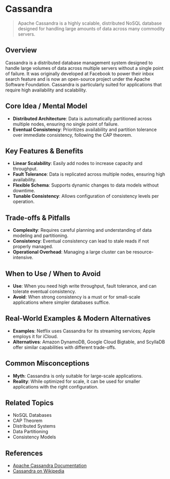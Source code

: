 # Cassandra

> Apache Cassandra is a highly scalable, distributed NoSQL database designed for handling large amounts of data across many commodity servers.

## Overview
Cassandra is a distributed database management system designed to handle large volumes of data across multiple servers without a single point of failure. It was originally developed at Facebook to power their inbox search feature and is now an open-source project under the Apache Software Foundation. Cassandra is particularly suited for applications that require high availability and scalability.

## Core Idea / Mental Model
- **Distributed Architecture**: Data is automatically partitioned across multiple nodes, ensuring no single point of failure.
- **Eventual Consistency**: Prioritizes availability and partition tolerance over immediate consistency, following the CAP theorem.

## Key Features & Benefits
- **Linear Scalability**: Easily add nodes to increase capacity and throughput.
- **Fault Tolerance**: Data is replicated across multiple nodes, ensuring high availability.
- **Flexible Schema**: Supports dynamic changes to data models without downtime.
- **Tunable Consistency**: Allows configuration of consistency levels per operation.

## Trade-offs & Pitfalls
- **Complexity**: Requires careful planning and understanding of data modeling and partitioning.
- **Consistency**: Eventual consistency can lead to stale reads if not properly managed.
- **Operational Overhead**: Managing a large cluster can be resource-intensive.

## When to Use / When to Avoid
- **Use**: When you need high write throughput, fault tolerance, and can tolerate eventual consistency.
- **Avoid**: When strong consistency is a must or for small-scale applications where simpler databases suffice.

## Real-World Examples & Modern Alternatives
- **Examples**: Netflix uses Cassandra for its streaming services; Apple employs it for iCloud.
- **Alternatives**: Amazon DynamoDB, Google Cloud Bigtable, and ScyllaDB offer similar capabilities with different trade-offs.

## Common Misconceptions
- **Myth**: Cassandra is only suitable for large-scale applications.
- **Reality**: While optimized for scale, it can be used for smaller applications with the right configuration.

## Related Topics
- NoSQL Databases
- CAP Theorem
- Distributed Systems
- Data Partitioning
- Consistency Models

## References
- [Apache Cassandra Documentation](https://cassandra.apache.org/doc/latest/)
- [Cassandra on Wikipedia](https://en.wikipedia.org/wiki/Apache_Cassandra)